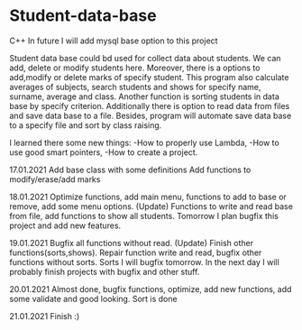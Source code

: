 # Student-data-base
C++ 
In future I will add mysql base option to this project

Student data base could bd used for collect data about students. We can add, delete or modify students here. Moreover, there is a options to add,modify or delete marks of specify student. This program also calculate averages of subjects, search students and shows for specify name, surname, average and class. Another function is sorting students in data base by specify criterion. Additionally there is option to read data from files and save data base to a file. Besides, program will automate save data base to a specify file and sort by class raising.

I learned there some new things:
-How to properly use Lambda,
-How to use good smart pointers,
-How to create a project.

17.01.2021 Add base class with some definitions  Add functions to modify/erase/add marks

18.01.2021 Optimize functions, add main menu, functions to add to base or remove, add some menu options. (Update) Functions to write and read base from file, add functions to show all students. Tomorrow I plan bugfix this project and add new features.

19.01.2021 Bugfix all functions without read. (Update) Finish other functions(sorts,shows). Repair function write and read, bugfix other functions without sorts. Sorts I will bugfix tomorrow. In the next day I will probably finish projects with bugfix and other stuff.

20.01.2021 Almost done, bugfix functions, optimize, add new functions, add some validate and good looking. Sort is done

21.01.2021 Finish :)
